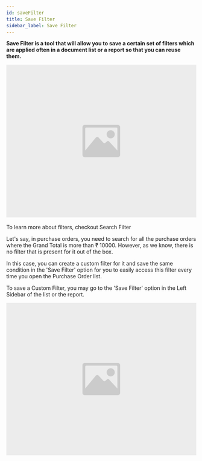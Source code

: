 ```yaml
---
id: saveFilter
title: Save Filter
sidebar_label: Save Filter
---
```


**Save Filter is a tool that will allow you to save a certain set of filters which are applied often in a document list or a report so that you can reuse them.**

![image](images/image.jpg)

To learn more about filters, checkout Search Filter

Let's say, in purchase orders, you need to search for all the purchase orders where the Grand Total is more than ₹ 10000. However, as we know, there is no filter that is present for it out of the box.

In this case, you can create a custom filter for it and save the same condition in the 'Save Filter' option for you to easily access this filter every time you open the Purchase Order list.

To save a Custom Filter, you may go to the 'Save Filter' option in the Left Sidebar of the list or the report.

![image](images/image.jpg)
